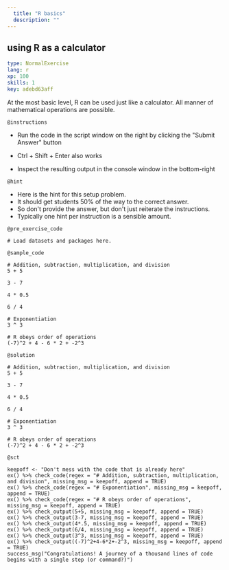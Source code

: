 ```yaml
---
  title: "R basics"
  description: ""
---
```


## using R as a calculator

```yaml
type: NormalExercise 
lang: r
xp: 100 
skills: 1
key: adebd63aff   
```


At the most basic level, R can be used just like a calculator.  All manner of mathematical operations are possible.


`@instructions`
- Run the code in the script window on the right by clicking the "Submit Answer" button 
- Ctrl + Shift + Enter also works

- Inspect the resulting output in the console window in the bottom-right

`@hint`
- Here is the hint for this setup problem. 
- It should get students 50% of the way to the correct answer.
- So don't provide the answer, but don't just reiterate the instructions.
- Typically one hint per instruction is a sensible amount.

`@pre_exercise_code`

```{r}
# Load datasets and packages here.
```

`@sample_code`

```{r}
# Addition, subtraction, multiplication, and division
5 + 5

3 - 7

4 * 0.5

6 / 4

# Exponentiation
3 ^ 3

# R obeys order of operations
(-7)^2 + 4 - 6 * 2 + -2^3
```

`@solution`

```{r}
# Addition, subtraction, multiplication, and division
5 + 5

3 - 7

4 * 0.5

6 / 4

# Exponentiation
3 ^ 3

# R obeys order of operations
(-7)^2 + 4 - 6 * 2 + -2^3
```

`@sct`

```{r}
keepoff <- "Don't mess with the code that is already here"
ex() %>% check_code(regex = "# Addition, subtraction, multiplication, and division", missing_msg = keepoff, append = TRUE)
ex() %>% check_code(regex = "# Exponentiation", missing_msg = keepoff, append = TRUE)
ex() %>% check_code(regex = "# R obeys order of operations", missing_msg = keepoff, append = TRUE)
ex() %>% check_output(5+5, missing_msg = keepoff, append = TRUE)
ex() %>% check_output(3-7, missing_msg = keepoff, append = TRUE)
ex() %>% check_output(4*.5, missing_msg = keepoff, append = TRUE)
ex() %>% check_output(6/4, missing_msg = keepoff, append = TRUE)
ex() %>% check_output(3^3, missing_msg = keepoff, append = TRUE)
ex() %>% check_output((-7)^2+4-6*2+-2^3, missing_msg = keepoff, append = TRUE)
success_msg("Congratulations! A journey of a thousand lines of code begins with a single step (or command?)")
```
